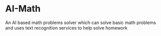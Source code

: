 # AI-Math
An AI based math problems solver which can solve basic math problems and uses text recognition services to help solve homework
